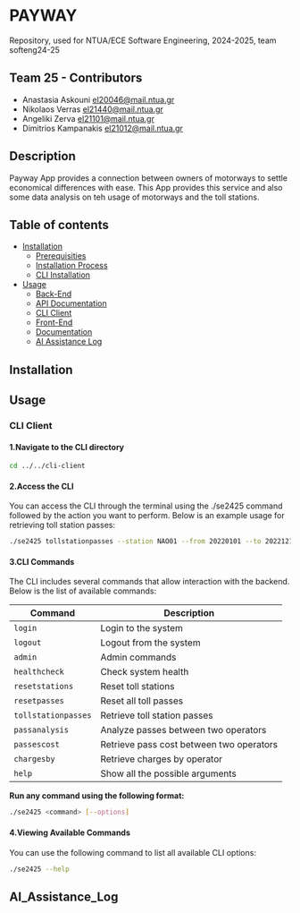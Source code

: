 # PAYWAY

Repository, used for NTUA/ECE Software Engineering, 2024-2025, team softeng24-25

## Team 25 - Contributors

- Anastasia Askouni el20046@mail.ntua.gr
- Nikolaos Verras el21440@mail.ntua.gr
- Angeliki Zerva el21101@mail.ntua.gr
- Dimitrios Kampanakis el21012@mail.ntua.gr

## Description

Payway App provides a connection between owners of motorways to settle economical differences with ease. This App provides this service and also some data analysis on teh usage of motorways and the toll stations.

## Table of contents

- [Installation](#installation)
  - [Prerequisities](#Prerequisities)
  - [Installation Process](#Installation)
  - [CLI Installation](#cli-installation) 
- [Usage](#usage)
  - [Back-End](#back-end)
  - [API Documentation](#documentation)
  - [CLI Client](#cli-client)
  - [Front-End](#front-end)
  - [Documentation](#documentation)
  - [AI Assistance Log](#ai_assistance_log)


## Installation

## Usage
### CLI Client

#### 1.Navigate to the CLI directory  
```bash
cd ../../cli-client
```
#### 2.Access the CLI

You can access the CLI through the terminal using the ./se2425 command followed by the action you want to perform.
Below is an example usage for retrieving toll station passes:
```bash
./se2425 tollstationpasses --station NAO01 --from 20220101 --to 20221212
```
#### 3.CLI Commands  

The CLI includes several commands that allow interaction with the backend. Below is the list of available commands:  

| **Command**            | **Description** |
|------------------------|------------------------------------|
| `login`               | Login to the system |
| `logout`              | Logout from the system |
| `admin`               | Admin commands |
| `healthcheck`         | Check system health |
| `resetstations`       | Reset toll stations |
| `resetpasses`         | Reset all toll passes |
| `tollstationpasses`   | Retrieve toll station passes |
| `passanalysis`        | Analyze passes between two operators |
| `passescost`          | Retrieve pass cost between two operators |
| `chargesby`           | Retrieve charges by operator |
| `help`                | Show all the possible arguments |

**Run any command using the following format:**  
```bash
./se2425 <command> [--options]
```
####  4.Viewing Available Commands  
You can use the following command to list all available CLI options:  
```bash
./se2425 --help
```
## AI_Assistance_Log




